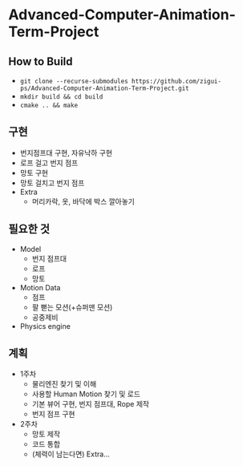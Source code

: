 # Advanced-Computer-Animation-Term-Project

## How to Build

- ```git clone --recurse-submodules https://github.com/zigui-ps/Advanced-Computer-Animation-Term-Project.git```
- ```mkdir build && cd build```
- ```cmake .. && make```

## 구현

- 번지점프대 구현, 자유낙하 구현
- 로프 걸고 번지 점프
- 망토 구현
- 망토 걸치고 번지 점프
- Extra
  + 머리카락, 옷, 바닥에 박스 깔아놓기

## 필요한 것

- Model
  + 번지 점프대
  + 로프
  + 망토
- Motion Data
  + 점프
  + 팔 뻗는 모션(+슈퍼맨 모션)
  + 공중제비
- Physics engine

## 계획

- 1주차 
  + 물리엔진 찾기 및 이해
  + 사용할 Human Motion 찾기 및 로드
  + 기본 뷰어 구현, 번지 점프대, Rope 제작
  + 번지 점프 구현
- 2주차
  + 망토 제작
  + 코드 통합
  + (체력이 남는다면) Extra...
